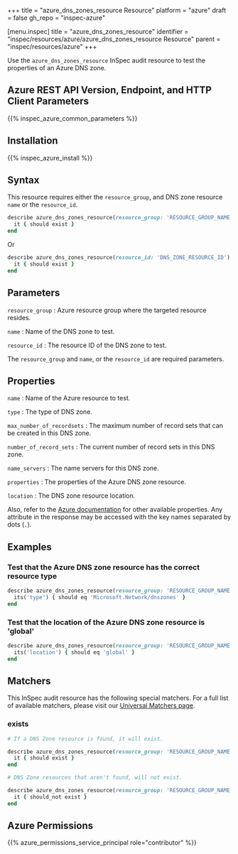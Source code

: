 +++
title = "azure_dns_zones_resource Resource"
platform = "azure"
draft = false
gh_repo = "inspec-azure"

[menu.inspec]
title = "azure_dns_zones_resource"
identifier = "inspec/resources/azure/azure_dns_zones_resource Resource"
parent = "inspec/resources/azure"
+++

Use the `azure_dns_zones_resource` InSpec audit resource to test the properties of an Azure DNS zone.

## Azure REST API Version, Endpoint, and HTTP Client Parameters

{{% inspec_azure_common_parameters %}}

## Installation

{{% inspec_azure_install %}}

## Syntax

This resource requires either the `resource_group`, and DNS zone resource `name` or the `resource_id`.

```ruby
describe azure_dns_zones_resource(resource_group: 'RESOURCE_GROUP_NAME', name: 'DNS_ZONE_NAME') do
  it { should exist }
end
```

Or

```ruby
describe azure_dns_zones_resource(resource_id: 'DNS_ZONE_RESOURCE_ID') do
  it { should exist }
end
```

## Parameters

`resource_group`
: Azure resource group where the targeted resource resides.

`name`
: Name of the DNS zone to test.

`resource_id`
: The resource ID of the DNS zone to test.

The `resource_group` and `name`, or the `resource_id` are required parameters.

## Properties

`name`
: Name of the Azure resource to test.

`type`
: The type of DNS zone.

`max_number_of_recordsets`
: The maximum number of record sets that can be created in this DNS zone.

`number_of_record_sets`
: The current number of record sets in this DNS zone.

`name_servers`
: The name servers for this DNS zone.

`properties`
: The properties of the Azure DNS zone resource.

`location`
: The DNS zone resource location.

Also, refer to the [Azure documentation](https://docs.microsoft.com/en-us/rest/api/dns/zones/get)
for other available properties. Any attribute in the response may be accessed with the key names separated by dots (`.`).

## Examples

### Test that the Azure DNS zone resource has the correct resource type

```ruby
describe azure_dns_zones_resource(resource_group: 'RESOURCE_GROUP_NAME', name: 'DNS_ZONE_NAME') do
  its('type') { should eq 'Microsoft.Network/dnszones' }
end
```

### Test that the location of the Azure DNS zone resource is 'global'

```ruby
describe azure_dns_zones_resource(resource_group: 'RESOURCE_GROUP_NAME', name: 'DNS_ZONE_NAME') do
  its('location') { should eq 'global' }
end
```

## Matchers

This InSpec audit resource has the following special matchers. For a full list of available matchers, please visit our [Universal Matchers page](/inspec/matchers/).

### exists

```ruby
# If a DNS Zone resource is found, it will exist.

describe azure_dns_zones_resource(resource_group: 'RESOURCE_GROUP_NAME', name: 'DNS_ZONE_NAME') do
  it { should exist }
end

# DNS Zone resources that aren't found, will not exist.

describe azure_dns_zones_resource(resource_group: 'RESOURCE_GROUP_NAME', name: 'DNS_ZONE_NAME') do
  it { should_not exist }
end
```

## Azure Permissions

{{% azure_permissions_service_principal role="contributor" %}}
